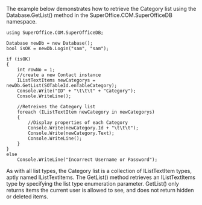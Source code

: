 <properties date="2016-05-10"
SortOrder="45"
/>

The example below demonstrates how to retrieve the Category list using the Database.GetList() method in the SuperOffice.COM.SuperOfficeDB namespace.

```
using SuperOffice.COM.SuperOfficeDB;
 
Database newDb = new Database();
bool isOK = newDb.Login("sam", "sam");
 
if (isOK)
{
    int rowNo = 1;
    //create a new Contact instance
    IListTextItems newCategorys =
newDb.GetList(SOTableId.enTableCategory);
    Console.Write("ID" + "\t\t\t" + "Category");
    Console.WriteLine();
 
    //Retreives the Category list
    foreach (IListTextItem newCategory in newCategorys)
    {
        //Display properties of each Category
        Console.Write(newCategory.Id + "\t\t\t");
        Console.Write(newCategory.Text);
        Console.WriteLine();
    }   
}       
else
    Console.WriteLine("Incorrect Username or Password");
```

As with all list types, the Category list is a collection of IListTextItem types, aptly named IListTextItems. The GetList() method retrieves an IListTextItems type by specifying the list type enumeration parameter. GetList() only returns items the current user is allowed to see, and does not return hidden or deleted items.
